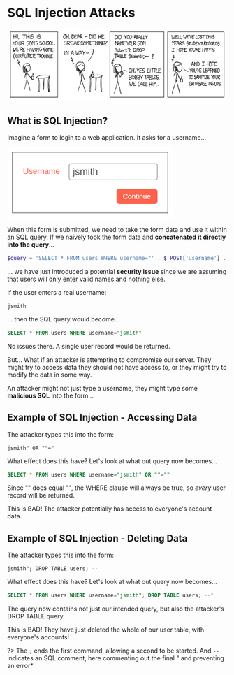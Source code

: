 # SQL Injection Attacks

[![XKCD SQL injection comic](media/xkcd-sql.png)](https://xkcd.com/327/)

## What is SQL Injection?

Imagine a form to login to a web application. It asks for a username...

![Username form](media/form.png)

When this form is submitted, we need to take the form data and use it within an SQL query. If we naively took the form data and **concatenated it directly into the query**...

```php
$query = 'SELECT * FROM users WHERE username="' . $_POST['username'] . '"';
```

... we have just introduced a potential **security issue** since we are assuming that users will only enter valid names and nothing else.

If the user enters a real username:

```
jsmith
```

... then the SQL query would become...

```sql
SELECT * FROM users WHERE username="jsmith"
```

No issues there. A single user record would be returned.

But... What if an attacker is attempting to compromise our server. They might try to access data they should not have access to, or they might try to modify the data in some way.

An attacker might not just type a username, they might type some **malicious SQL** into the form...


## Example of SQL Injection - Accessing Data

The attacker types this into the form:

```
jsmith" OR ""="
```

What effect does this have? Let's look at what out query now becomes...

```sql
SELECT * FROM users WHERE username="jsmith" OR ""=""
```

Since "" does equal "", the WHERE clause will always be true, so *every* user record will be returned.

This is BAD! The attacker potentially has access to everyone's account data.


## Example of SQL Injection - Deleting Data

The attacker types this into the form:

```
jsmith"; DROP TABLE users; --
```

What effect does this have? Let's look at what out query now becomes...

```sql
SELECT * FROM users WHERE username="jsmith"; DROP TABLE users; --"
```

The query now contains not just our intended query, but also the attacker's DROP TABLE query.

This is BAD! They have just deleted the whole of our user table, with everyone's accounts!

?> The `;` ends the first command, allowing a second to be started. And `--` indicates an SQL comment, here commenting out the final " and preventing an error*


